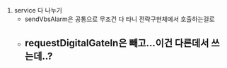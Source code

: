 
1.  service 다 나누기
	- sendVbsAlarm은 공통으로 무조건 다 타니 전략구현체에서 호출하는걸로
	- requestDigitalGateIn은 빼고...이건 다른데서 쓰는데..?
		- 